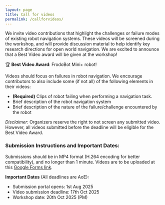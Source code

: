 ```yaml
---
layout: page
title: Call for videos
permalink: /callforvideos/
---
```


We invite video contributions that highlight the challenges or failure modes of existing robot navigation systems. These videos will be screened during the workshop, and will provide discussion material to help identify key research directions for open world navigation. We are excited to announce that a Best Video award will be given at the workshop!

🏆 **Best Video Award**: FrodoBot Mini+ robot!

Videos should focus on failures in robot navigation. We encourage contributors to also include some (if not all) of the following elements in their videos:

* **(Required)** Clips of robot failing when performing a navigation task.
* Brief description of the robot navigation system
* Brief description of the nature of the failure/challenge encountered by the robot

_Disclaimer_: Organizers reserve the right to not screen any submitted video. However, all videos submitted before the deadline will be eligible for the Best Video Award.

### Submission Instructions and Important Dates:
Submissions should be in MP4 format (H.264 encoding for better compatibility), and no longer than 1 minute. Videos are to be uploaded at this [Google Forms link](https://adacompnus.github.io/open-world-navigation-25/callforvideos/).

**Important Dates**  (All deadlines are AoE):

* Submission portal opens: 1st Aug 2025
* Video submission deadline: 17th Oct 2025
* Workshop date: 20th Oct 2025 (PM)